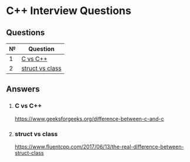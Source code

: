 # C++ Interview Questions

## Questions

| № | Question |
| - | -------- |
| 1 | [С vs С++](https://github.com/albrt-dev/cpp-interview-questions#c-vs-c) |
| 2 | [struct vs class](https://github.com/albrt-dev/cpp-interview-questions#struct-vs-class) |

## Answers
1. ### C vs C++
   https://www.geeksforgeeks.org/difference-between-c-and-c
2. ### struct vs class
   https://www.fluentcpp.com/2017/06/13/the-real-difference-between-struct-class
